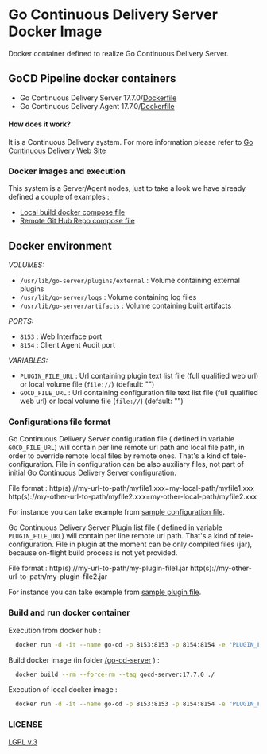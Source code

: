 #  Go Continuous Delivery Server Docker Image

Docker container defined to realize Go Continuous Delivery Server.


## GoCD Pipeline docker containers

* Go Continuous Delivery Server 17.7.0/[Dockerfile](https://github.com/hellgate75/gocd-pipeline/tree/1.17.0/go-cd-server/Dockerfile)
* Go Continuous Delivery Agent 17.7.0/[Dockerfile](https://github.com/hellgate75/gocd-pipeline/tree/1.17.0/go-cd-agent/Dockerfile)


#### How does it work?

It is a Continuous Delivery system. For more information please refer to [Go Continuous Delivery Web Site](https://www.gocd.org/)


### Docker images and execution

This system is a Server/Agent nodes, just to take a look we have already defined a couple of examples :

* [Local build docker compose file](https://github.com/hellgate75/gocd-pipeline/tree/1.17.0/docker-compose-dev.yml)
* [Remote Git Hub Repo compose file](https://github.com/hellgate75/gocd-pipeline/tree/1.17.0/docker-compose-dev.yml)


## Docker environment

*VOLUMES:*

* `/usr/lib/go-server/plugins/external` : Volume containing external plugins
* `/usr/lib/go-server/logs` : Volume containing log files
* `/usr/lib/go-server/artifacts` : Volume containing built artifacts

*PORTS:*

* `8153` : Web Interface port
* `8154` : Client Agent Audit port


*VARIABLES:*

* `PLUGIN_FILE_URL` : Url containing plugin text list file (full qualified web url) or local volume file (`file://`<volume file path>) (default: "")
* `GOCD_FILE_URL` : Url containing configuration file text list file (full qualified web url) or local volume file (`file://`<volume file path>) (default: "")


### Configurations file format

Go Continuous Delivery Server configuration file ( defined in variable `GOCD_FILE_URL`) will contain per line remote url path and local file path, in order to override remote local files by remote ones. That's a kind of tele-configuration. File in configuration can be also auxiliary files, not part of initial Go Continuous Delivery Server configuration.

File format :
http(s)://my-url-to-path/myfile1.xxx=my-local-path/myfile1.xxx
http(s)://my-other-url-to-path/myfile2.xxx=my-other-local-path/myfile2.xxx

For instance you can take example from [sample configuration file](https://github.com/hellgate75/gocd-pipeline/tree/1.17.0/samples/systemfiles-list.txt).


Go Continuous Delivery Server Plugin list file ( defined in variable `PLUGIN_FILE_URL`) will contain per line remote url path. That's a kind of tele-configuration. File in plugin at the moment can be only compiled files (jar), because on-flight build process is not yet provided.

File format :
http(s)://my-url-to-path/my-plugin-file1.jar
http(s)://my-other-url-to-path/my-plugin-file2.jar

For instance you can take example from [sample plugin file](https://github.com/hellgate75/gocd-pipeline/tree/1.17.0/samples/plugins-list.txt).


### Build and run docker container

Execution from docker hub :

```bash
  docker run -d -it --name go-cd -p 8153:8153 -p 8154:8154 -e "PLUGIN_FILE_URL=https://path-to-plugin-file/plugins-list.txt" -e "GOCD_FILE_URL=https://path-to-configuration-files-list-file/systemfiles-list.txt"  hellgate75/gocd-server:17.7.0
```


Build docker image (in folder [/go-cd-server](https://github.com/hellgate75/gocd-pipeline/tree/1.17.0/go-cd-server) ) :

```bash
  docker build --rm --force-rm --tag gocd-server:17.7.0 ./
```


Execution of local docker image :

```bash
  docker run -d -it --name go-cd -p 8153:8153 -p 8154:8154 -e "PLUGIN_FILE_URL=https://path-to-plugin-file/plugins-list.txt" -e "GOCD_FILE_URL=https://path-to-configuration-files-list-file/systemfiles-list.txt"  gocd-server:17.7.0
```


### LICENSE

[LGPL v.3](https://github.com/hellgate75/gocd-pipeline/tree/1.17.0/LICENSE)
